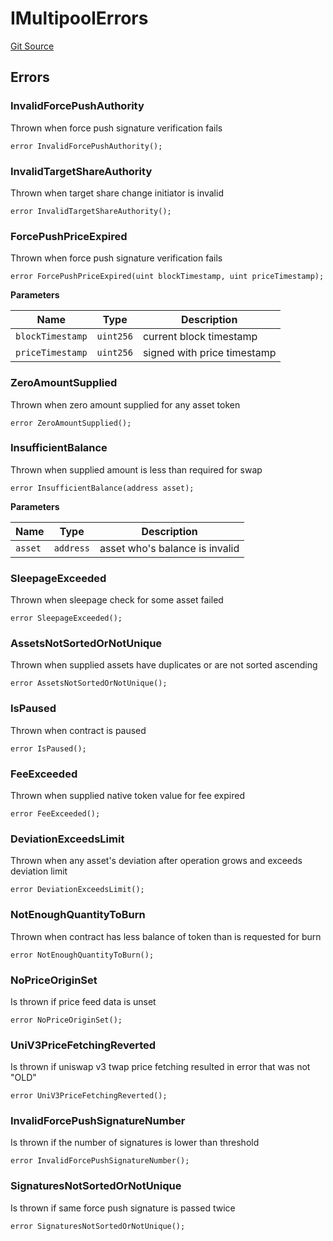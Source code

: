 # IMultipoolErrors
[Git Source](https://github.com/provisorDAO/arcanum-contracts/blob/275ab153e36267157a2ba5626f6cd734bad189ea/src/interfaces/multipool/IMultipoolErrors.sol)


## Errors
### InvalidForcePushAuthority
Thrown when force push signature verification fails


```solidity
error InvalidForcePushAuthority();
```

### InvalidTargetShareAuthority
Thrown when target share change initiator is invalid


```solidity
error InvalidTargetShareAuthority();
```

### ForcePushPriceExpired
Thrown when force push signature verification fails


```solidity
error ForcePushPriceExpired(uint blockTimestamp, uint priceTimestamp);
```

**Parameters**

|Name|Type|Description|
|----|----|-----------|
|`blockTimestamp`|`uint256`|current block timestamp|
|`priceTimestamp`|`uint256`|signed with price timestamp|

### ZeroAmountSupplied
Thrown when zero amount supplied for any asset token


```solidity
error ZeroAmountSupplied();
```

### InsufficientBalance
Thrown when supplied amount is less than required for swap


```solidity
error InsufficientBalance(address asset);
```

**Parameters**

|Name|Type|Description|
|----|----|-----------|
|`asset`|`address`|asset who's balance is invalid|

### SleepageExceeded
Thrown when sleepage check for some asset failed


```solidity
error SleepageExceeded();
```

### AssetsNotSortedOrNotUnique
Thrown when supplied assets have duplicates or are not sorted ascending


```solidity
error AssetsNotSortedOrNotUnique();
```

### IsPaused
Thrown when contract is paused


```solidity
error IsPaused();
```

### FeeExceeded
Thrown when supplied native token value for fee expired


```solidity
error FeeExceeded();
```

### DeviationExceedsLimit
Thrown when any asset's deviation after operation grows and exceeds deviation limit


```solidity
error DeviationExceedsLimit();
```

### NotEnoughQuantityToBurn
Thrown when contract has less balance of token than is requested for burn


```solidity
error NotEnoughQuantityToBurn();
```

### NoPriceOriginSet
Is thrown if price feed data is unset


```solidity
error NoPriceOriginSet();
```

### UniV3PriceFetchingReverted
Is thrown if uniswap v3 twap price fetching resulted in error that was not "OLD"


```solidity
error UniV3PriceFetchingReverted();
```

### InvalidForcePushSignatureNumber
Is thrown if the number of signatures is lower than threshold


```solidity
error InvalidForcePushSignatureNumber();
```

### SignaturesNotSortedOrNotUnique
Is thrown if same force push signature is passed twice


```solidity
error SignaturesNotSortedOrNotUnique();
```

